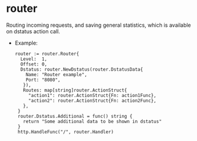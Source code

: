 # router

Routing incoming requests, and saving general statistics, which is available on dstatus action call.

* Example:
  ```
  router := router.Router{
    Level:  1,
    Offset: 0,
    Dstatus: router.NewDstatus(router.DstatusData{
      Name: "Router example",
      Port: "8080",
     }),
     Routes: map[string]router.ActionStruct{
       "action1": router.ActionStruct{Fn: action1Func},
       "action2": router.ActionStruct{Fn: action2Func},
     },
   }
   router.Dstatus.Additional = func() string {
     return "Some additional data to be shown in dstatus"
   }
   http.HandleFunc("/", router.Handler)
   ```
